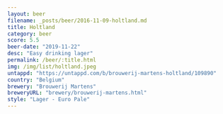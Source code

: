 ```yaml
---
layout: beer
filename: _posts/beer/2016-11-09-holtland.md
title: Holtland
category: beer
score: 5.5
beer-date: "2019-11-22"
desc: "Easy drinking lager"
permalink: /beer/:title.html
img: /img/list/holtland.jpeg
untappd: "https://untappd.com/b/brouwerij-martens-holtland/109890"
country: "Belgium"
brewery: "Brouwerij Martens"
breweryURL: "brewery/brouwerij-martens.html"
style: "Lager - Euro Pale"
---
```

